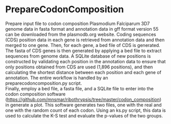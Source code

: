# PrepareCodonComposition
Prepare input file to codon composition
Plasmodium Falciparum 3D7 genome data in fasta format and annotation data in gff format version 55 can be downloaded from the plasmodb.org website. Coding sequences (CDS) position data in each gene is retrieved from annotation data and then merged to one gene. Then, for each gene, a bed file of CDS is generated. The fasta of CDS genes is then generated by applying a bed file to extract sequences from genome data. 
	A SQLite database of new positions is constructed by validating each position in the annotation data to ensure that only positions obtained from CDS are used (1,896 positions), and then calculating the shortest distance between each position and each gene of annotation. The entire workflow is handled by an preparecodoncomposition.py script.	
	Finally, employ a bed file, a fasta file, and a SQLite file to enter into the codon composition software (https://github.com/mnsmar/ribothrypsis/tree/master/codon_composition) in generate a plot. This software generates two files, one with the real and one with the random count of each codon. Using an ks.py script, this data is used to calculate the K-S test and evaluate the p-values of the two groups.


	
